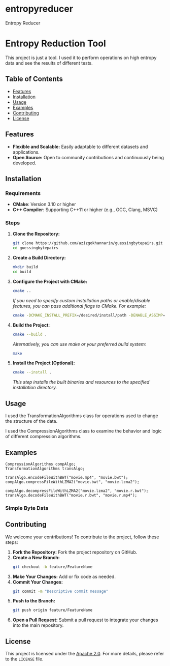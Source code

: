 # entropyreducer
Entropy Reducer

# Entropy Reduction Tool

This project is just a tool. I used it to perform operations on high entropy data and see the results of different tests.

## Table of Contents

- [Features](#features)
- [Installation](#installation)
- [Usage](#usage)
- [Examples](#examples)
- [Contributing](#contributing)
- [License](#license)

## Features

- **Flexible and Scalable:** Easily adaptable to different datasets and applications.
- **Open Source:** Open to community contributions and continuously being developed.

## Installation

### Requirements

- **CMake**: Version 3.10 or higher
- **C++ Compiler**: Supporting C++11 or higher (e.g., GCC, Clang, MSVC)

### Steps

1. **Clone the Repository:**
    ```bash
    git clone https://github.com/azizgokhannarin/guessingbytepairs.git
    cd guessingbytepairs
    ```
2. **Create a Build Directory:**
    ```bash
    mkdir build
    cd build
    ```

3. **Configure the Project with CMake:**
    ```bash
    cmake ..
    ```
    *If you need to specify custom installation paths or enable/disable features, you can pass additional flags to CMake. For example:*
    ```bash
    cmake -DCMAKE_INSTALL_PREFIX=/desired/install/path -DENABLE_ASSIMP=ON ..
    ```

4. **Build the Project:**
    ```bash
    cmake --build .
    ```
    *Alternatively, you can use make or your preferred build system:*
    ```bash
    make
    ```

5. **Install the Project (Optional):**
    ```bash
    cmake --install .
    ```
    *This step installs the built binaries and resources to the specified installation directory.*

## Usage

I used the TransformationAlgorithms class for operations used to change the structure of the data.

I used the CompressionAlgorithms class to examine the behavior and logic of different compression algorithms.

## Examples

    CompressionAlgorithms compAlgo;
    TransformationAlgorithms transAlgo;
    
    transAlgo.encodeFileWithBWT("movie.mp4", "movie.bwt");
    compAlgo.compressFileWithLZMA2("movie.bwt", "movie.lzma2");

    compAlgo.decompressFileWithLZMA2("movie.lzma2", "movie.r.bwt");
    transAlgo.decodeFileWithBWT("movie.r.bwt", "movie.r.mp4");

### Simple Byte Data

## Contributing

We welcome your contributions! To contribute to the project, follow these steps:

1. **Fork the Repository:** Fork the project repository on GitHub.
2. **Create a New Branch:** 
    ```bash
    git checkout -b feature/FeatureName
    ```
3. **Make Your Changes:** Add or fix code as needed.
4. **Commit Your Changes:** 
    ```bash
    git commit -m "Descriptive commit message"
    ```
5. **Push to the Branch:** 
    ```bash
    git push origin feature/FeatureName
    ```
6. **Open a Pull Request:** Submit a pull request to integrate your changes into the main repository.

## License

This project is licensed under the [Apache 2.0](LICENSE). For more details, please refer to the `LICENSE` file.
